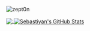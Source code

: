 <p align="left"> <img src="https://komarev.com/ghpvc/?username=zept0n&label=Profile%20views&color=000000&style=flat-square" alt="zept0n" /> </p>
<a href="https://github.com/Zept0n/Zept0n">
  <img align="center" src="https://github-readme-stats.vercel.app/api/top-langs/?username=Zept0n&theme=codeSTACKr&title_color=ec4700&langs_count=3&bg_color=40,000000,2a2a2a,8f2b00&border_color=8f2b00" />
</a>
<a href="https://github.com/Zept0n/Zept0n">
  <img align="center" src="https://github-readme-stats.vercel.app/api?username=Zept0n&show_icons=true&line_height=27&count_private=true&theme=codeSTACKr&title_color=ec4700&bg_color=40,8f2b00,2a2a2a,000000&border_color=8f2b00" alt="Sebastiyan's GitHub Stats" />
</a>

<!---
- 👋 Hi, I’m @Zept0n
- 👀 I’m interested in ...
- 🌱 I’m currently learning ...
- 💞️ I’m looking to collaborate on ...
- 📫 How to reach me ...

Zept0n/Zept0n is a ✨ special ✨ repository because its `README.md` (this file) appears on your GitHub profile.
You can click the Preview link to take a look at your changes.
--->
